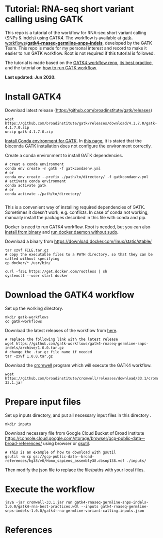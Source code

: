 # Tutorial: RNA-seq short variant calling using GATK



This repo is a tutorial of the workflow for RNA-seq short variant calling (SNPs & indels) using GATK4. The workflow is available at [gatk-workflows](https://github.com/gatk-workflows)/**[gatk4-rnaseq-germline-snps-indels](https://github.com/gatk-workflows/gatk4-rnaseq-germline-snps-indels)**, developed by the GATK Team.  This repo is made for my personal interest and record to make it easier to run GATK workflow. Root is not required if this tutorial is followed.

The tutorial is made based on the [GATK4 workflow repo](https://github.com/gatk-workflows/gatk4-rnaseq-germline-snps-indels), [its best practice](https://gatk.broadinstitute.org/hc/en-us/articles/360035531192-RNAseq-short-variant-discovery-SNPs-Indels-), and the tutorial on [how to run GATK workflow](https://gatk.broadinstitute.org/hc/en-us/articles/360035530952?id=12521). 

**Last updated: Jun 2020.**

# Install GATK4

Download latest release (https://github.com/broadinstitute/gatk/releases)

```
wget https://github.com/broadinstitute/gatk/releases/download/4.1.7.0/gatk-4.1.7.0.zip
unzip gatk-4.1.7.0.zip
```





[Install Conda environment for GATK](https://gatk.broadinstitute.org/hc/en-us/articles/360035889851--How-to-Install-and-use-Conda-for-GATK4). In [this page](https://gatk.broadinstitute.org/hc/en-us/articles/360035889851--How-to-Install-and-use-Conda-for-GATK4), it is stated that the bioconda GATK installation does not configure the environment correctly.

Create a conda environment to install GATK dependencies.

```
# creat a conda environment
conda env create -n gatk -f gatkcondaenv.yml
# or 
conda env create --prefix ./path/to/directory/ -f gatkcondaenv.yml
# activate conda environment
conda activate gatk
# or
conda activate ./path/to/directory/

```

```

```

This is a convenient way of installing required dependencies of GATK. Sometimes it doesn't work, e.g. conflicts. In case of conda not working, manually install the packages described in this file with conda and pip.



Docker is need to run GATK4 workflow. Root is needed, but you can also [install from binary](https://docs.docker.com/engine/install/binaries/) and [run docker daemon without sudo](https://docs.docker.com/engine/security/rootless/).

Download a binary from https://download.docker.com/linux/static/stable/ 

```
tar xzvf FILE.tar.gz
# copy the executable files to a PATH directory, so that they can be called without specifying 
cp docker/* /usr/bin/

curl -fsSL https://get.docker.com/rootless | sh
systemctl --user start docker
```



# Download the GATK4 workflow

Set up the working directory.

```
mkdir gatk-workflows
cd gatk-workflows
```

Download the latest releases of the workflow from [here](https://github.com/gatk-workflows/gatk4-rnaseq-germline-snps-indels/releases).

```
# replace the following link with the latest release
wget https://github.com/gatk-workflows/gatk4-rnaseq-germline-snps-indels/archive/1.0.0.tar.gz 
# change the .tar.gz file name if needed
tar -zxvf 1.0.0.tar.gz
```

Download the [cromwell](https://github.com/broadinstitute/cromwell/releases) program which will execute the GATK4 workflow.

```
wget https://github.com/broadinstitute/cromwell/releases/download/33.1/cromwell-33.1.jar
```



# Prepare input files

Set up inputs directory, and put all necessary input files in this directory .

```
mkdir inputs
```

Download necessary file from Google Cloud Bucket of Broad Institute https://console.cloud.google.com/storage/browser/gcp-public-data--broad-references/ using browser or [gsutil](https://cloud.google.com/storage/docs/gsutil_install#linux).

```
# This is an example of how to download with gsutil
gsutil -m cp gs://gcp-public-data--broad-references/hg38/v0/Homo_sapiens_assembly38.dbsnp138.vcf ./inputs/
```

Then modify the json file to replace the file/paths with your local files.



# Execute the workflow

```
java -jar cromwell-33.1.jar run gatk4-rnaseq-germline-snps-indels-1.0.0/gatk4-rna-best-practices.wdl --inputs gatk4-rnaseq-germline-snps-indels-1.0.0/gatk4-rna-germline-variant-calling.inputs.json
```



# References

[1]:https://github.com/gatk-workflows/gatk4-rnaseq-germline-snps-indels
[2]: https://gatk.broadinstitute.org/hc/en-us/articles/360035531192-RNAseq-short-variant-discovery-SNPs-Indels-
[3]:https://gatk.broadinstitute.org/hc/en-us/articles/360035530952?id=12521
